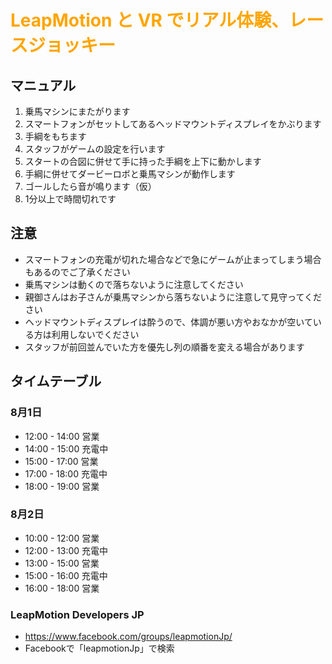 # <span style="color:orange;">LeapMotion と VR でリアル体験、レースジョッキー
## マニュアル</span>
1. 乗馬マシンにまたがります
1. スマートフォンがセットしてあるヘッドマウントディスプレイをかぶります
1. 手綱をもちます
1. スタッフがゲームの設定を行います
1. スタートの合図に併せて手に持った手綱を上下に動かします
1. 手綱に併せてダービーロボと乗馬マシンが動作します
1. ゴールしたら音が鳴ります（仮）
1. 1分以上で時間切れです

## 注意
- スマートフォンの充電が切れた場合などで急にゲームが止まってしまう場合もあるのでご了承ください
- 乗馬マシンは動くので落ちないように注意してください
- 親御さんはお子さんが乗馬マシンから落ちないように注意して見守ってください
- ヘッドマウントディスプレイは酔うので、体調が悪い方やおなかが空いている方は利用しないでください
- スタッフが前回並んでいた方を優先し列の順番を変える場合があります

## タイムテーブル
### 8月1日
- 12:00 - 14:00 営業
- 14:00 - 15:00 充電中
- 15:00 - 17:00 営業
- 17:00 - 18:00 充電中
- 18:00 - 19:00 営業

### 8月2日
- 10:00 - 12:00 営業
- 12:00 - 13:00 充電中
- 13:00 - 15:00 営業
- 15:00 - 16:00 充電中
- 16:00 - 18:00 営業

### LeapMotion Developers JP
- https://www.facebook.com/groups/leapmotionJp/
- Facebookで「leapmotionJp」で検索
